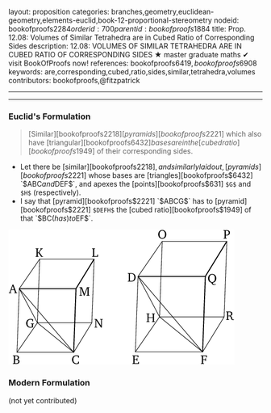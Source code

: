 layout: proposition
categories: branches,geometry,euclidean-geometry,elements-euclid,book-12-proportional-stereometry
nodeid: bookofproofs$2284
orderid: 700
parentid: bookofproofs$1884
title: Prop. 12.08: Volumes of Similar Tetrahedra are in Cubed Ratio of Corresponding Sides
description: 12.08: VOLUMES OF SIMILAR TETRAHEDRA ARE IN CUBED RATIO OF CORRESPONDING SIDES &#9733; master graduate maths &#10004; visit BookOfProofs now!
references: bookofproofs$6419,bookofproofs$6908
keywords: are,corresponding,cubed,ratio,sides,similar,tetrahedra,volumes
contributors: bookofproofs,@fitzpatrick

---


---

### Euclid's Formulation

> [Similar][bookofproofs$2218] [pyramids][bookofproofs$2221] which also have [triangular][bookofproofs$6432] bases are in the [cubed ratio][bookofproofs$1949] of their corresponding sides.
* Let there be [similar][bookofproofs$2218], and similarly laid out, [pyramids][bookofproofs$2221] whose bases are [triangles][bookofproofs$6432] `$ABC$` and `$DEF$`, and apexes the [points][bookofproofs$631] `$G$` and `$H$` (respectively).
* I say that [pyramid][bookofproofs$2221] `$ABCG$` has to [pyramid][bookofproofs$2221] `$DEFH$` the [cubed ratio][bookofproofs$1949] of that `$BC$` (has) to `$EF$`.

![fig08e](https://github.com/bookofproofs/bookofproofs.github.io/blob/main/_sources/_assets/images/euclid/Book12/fig08e.png?raw=true)


### Modern Formulation

(not yet contributed)
